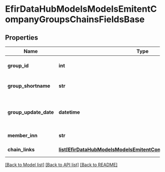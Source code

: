 # EfirDataHubModelsModelsEmitentCompanyGroupsChainsFieldsBase

## Properties
Name | Type | Description | Notes
------------ | ------------- | ------------- | -------------
**group_id** | **int** | Идентификатор группы компаний | [optional] 
**group_shortname** | **str** | Краткое наименование группы | [optional] 
**group_update_date** | **datetime** | Дата обновления описания групп компаний | [optional] 
**member_inn** | **str** | ИНН компании группы | [optional] 
**chain_links** | [**list[EfirDataHubModelsModelsEmitentCompanyGroupChainLinkBase]**](EfirDataHubModelsModelsEmitentCompanyGroupChainLinkBase.md) | Звенья цепочки | [optional] 

[[Back to Model list]](../README.md#documentation-for-models) [[Back to API list]](../README.md#documentation-for-api-endpoints) [[Back to README]](../README.md)

